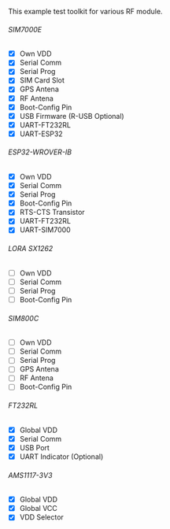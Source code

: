 This example test toolkit for various RF module.

###### SIM7000E
- [x] Own VDD
- [x] Serial Comm
- [x] Serial Prog
- [x] SIM Card Slot
- [x] GPS Antena
- [x] RF Antena
- [x] Boot-Config Pin
- [x] USB Firmware (R-USB Optional)
- [x] UART-FT232RL
- [x] UART-ESP32

###### ESP32-WROVER-IB
- [x] Own VDD
- [x] Serial Comm
- [x] Serial Prog
- [x] Boot-Config Pin
- [x] RTS-CTS Transistor
- [x] UART-FT232RL
- [x] UART-SIM7000

###### LORA SX1262
- [ ] Own VDD
- [ ] Serial Comm
- [ ] Serial Prog
- [ ] Boot-Config Pin

###### SIM800C
- [ ] Own VDD
- [ ] Serial Comm
- [ ] Serial Prog
- [ ] GPS Antena
- [ ] RF Antena
- [ ] Boot-Config Pin

###### FT232RL
- [x] Global VDD
- [x] Serial Comm
- [x] USB Port
- [x] UART Indicator (Optional)

###### AMS1117-3V3
- [x] Global VDD
- [x] Global VCC
- [x] VDD Selector